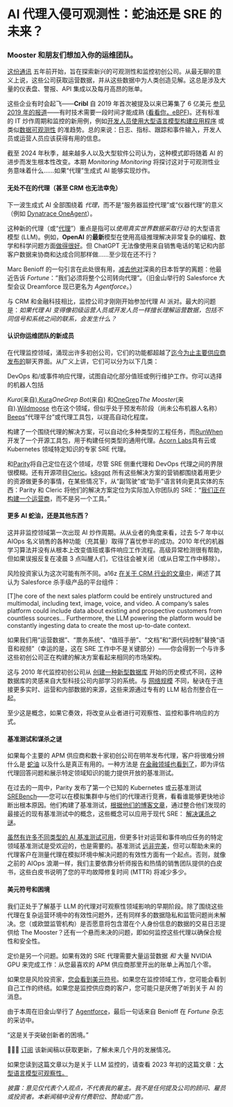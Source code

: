 # AI 代理入侵可观测性：蛇油还是 SRE 的未来？

### Mooster 和朋友们想加入你的运维团队。

[这份通讯](https://monitoring2.substack.com/archive) 五年前开始，旨在探索新兴的可观测性和监控初创公司。从最无聊的意义上说，这些公司获取运营数据，并从这些数据中为人类创造见解。这总是涉及大量的仪表盘、警报、API 集成以及每月高昂的账单。

这些企业有时会起飞——**Cribl** 自 2019 年首次被提及以来已筹集了 6 亿美元 [参见 2019 年的报道](https://monitoring2.substack.com/p/observability-pipelines-at-kubecon)——有时技术需要一段时间才能成熟 ([看看你，eBPF](https://monitoring2.substack.com/p/ebpf-a-new-bff-for-observability))。还有标准的 IT 炒作周期和监控的新用例，例如[开发人员使用大型语言模型构建应用程序](https://monitoring2.substack.com/p/large-language-model-observability) 或类似[数据可观测性](https://www.gartner.com/en/documents/5533895) 的准趋势。总的来说：日志、指标、跟踪和事件输入，开发人员或运营人员应该获得有用的信息。

截至 2024 年秋季，越来越多人以及大型软件公司认为，这种模式即将随着 AI 的进步而发生根本性改变。本期 *Monitoring Monitoring* 将探讨这对于可观测性业务意味着什么……如果“代理”生成式 AI 能够实现炒作。

#### 无处不在的代理（甚至 CRM 也无法幸免）

下一波生成式 AI 全部围绕着 *代理*，而不是“服务器监控代理”或“仪器代理”的意义（例如 [Dynatrace OneAgent](https://docs.dynatrace.com/docs/setup-and-configuration/dynatrace-oneagent)）。

这种新的代理（或“[代理](https://venturebeat.com/ai/agentic-ai-a-deep-dive-into-the-future-of-automation/)”）重点是指可以*使用真实世界数据采取行动* 的大型语言模型 (LLM)。例如，**OpenAI** 的**最新**模型在使用高级推理解决非常复杂的编程、数学和科学问题方面[做得很好](https://openai.com/index/learning-to-reason-with-llms/)。但 ChatGPT 无法像使用来自销售电话的笔记和内部客户数据来协商和达成合同那样做……至少现在还不行？

Marc Benioff 的一句引言在此处很有用，[减去他对](https://web.archive.org/web/20240913160122/https://fortune.com/2024/09/05/salesforce-ceo-marc-benioff-ai-agents-agentforce-dreamforce-gen-ai-era/)深奥的日本哲学的离题：他最近告诉 *Fortune*：“我们必须将整个公司转向代理”。（旧金山举行的 Salesforce 大型会议 Dreamforce 现已更名为 *Agentforce*。）

与 CRM 和金融科技相比，监控公司才刚刚开始参加代理 AI 派对。最大的问题是：*如果代理 AI 变得像初级运营人员或开发人员一样擅长理解运营数据，包括不同信号和系统之间的联系，会发生什么？*

#### 认识你运维团队的新成员

在代理监控领域，涌现出许多初创公司，它们的功能都超越了[迄今为止主要供应商发布的](https://newrelic.com/platform/new-relic-ai)聊天界面。从广义上讲，它们可以分为以下几类：

DevOps 和/或事件响应代理，试图自动化部分值班或例行维护工作。你可以选择的机器人包括

*Kura*(来自),[Kura](https://www.usekura.com/)*OneGrep Bot*(来自) 和[OneGrep](https://www.usekura.com/)*The Mooster*(来自).[Wildmoose](https://www.wildmoose.ai/) 也在这个领域，但似乎处于预发布阶段（尚未公布机器人名称）[Beeps](https://www.beeps.co/)“代理平台”或代理工具包，以提高自动化程度。

构建了一个围绕代理的解决方案，可以自动化多种类型的工程任务，而[RunWhen](https://www.runwhen.com/)开发了一个开源工具包，用于构建任何类型的通用代理。[Acorn Labs](https://www.acorn.io/)具有云或 Kubernetes 领域特定知识的专家 SRE 代理。

和[Parity](https://www.tryparity.com/)将自己定位在这个领域，尽管 SRE 侧重代理和 DevOps 代理之间的界限很模糊。还有开源项目[Cleric](https://cleric.io/)。[k8sgpt](https://k8sgpt.ai/)
所有这些解决方案的营销都围绕着用更少的资源做更多的事情，在某些情况下，从“副驾驶”或“助手”语言转向更具实体的东西：Parity 和 Cleric 将他们的解决方案定位为实际加入你团队的 SRE：“[我们正在构建一个运营商](https://cleric.io/blog/introducing-cleric)，而不是另一个工具。”

#### 更多 AI 蛇油，还是其他东西？
这并非监控领域第一次出现 AI 炒作周期。从从业者的角度来看，过去 5-7 年中以 AIOps 名义销售的各种功能（充其量）取得了喜忧参半的成功。2010 年代的机器学习算法并没有从根本上改变值班或事件响应工作流程。高级异常检测很有帮助，但如果误报反复在凌晨 3 点叫醒人们，它往往会被关闭（或从日常工作中移除）。

风险投资家认为这次可能有所不同。a16z [在关于 CRM 行业的文章中](https://a16z.com/ai-transforms-sales/)，阐述了其认为 Salesforce 杀手级产品的平台组件：

[T]he core of the next sales platform could be entirely unstructured and multimodal, including text, image, voice, and video. A company’s sales platform could include data about existing and prospective customers from countless sources… Furthermore, the LLM powering the platform would be constantly ingesting data to create the most up-to-date context.

如果我们用“运营数据”、“票务系统”、“值班手册”、“文档”和“源代码控制”替换“语音和视频”（幸运的是，这在 SRE 工作中不是关键部分）——你会得到一个与许多这些初创公司正在构建的解决方案看起来相同的市场架构。

这与 2010 年代监控初创公司从 [创建一种新型数据库](https://monitoring2.substack.com/p/big-prometheus) 开始的历史模式不同，这种数据库的灵感来自大型科技公司内部学习的系统。与 [网络规模](https://www.youtube.com/watch?v=b2F-DItXtZs) 不同，秘诀在于连接更多实时、运营和内部数据的来源，这些来源通过专有的 LLM 粘合剂整合在一起。

至少这是概念，如果它奏效，将改变从业者进行可观察性、监控和事件响应的方式。

#### 基准测试和谋杀之谜
如果每个主要的 APM 供应商和数十家初创公司在明年发布代理，客户将很难分辨什么是 [蛇油](https://www.cs.princeton.edu/~arvindn/talks/MIT-STS-AI-snakeoil.pdf) 以及什么是真正有用的。一种方法是 [在金融领域也看到了](https://github.com/patronus-ai/financebench)，即为评估代理回答问题和展示特定领域知识的能力提供开放的基准测试。

在过去的一周中，Parity 发布了第一个已知的 Kubernetes 或云基准测试 [SREBench](https://sreben.ch/)——您可以在模拟集群中与他们的代理进行竞赛，看看谁能够更快地诊断出根本原因。他们构建了基准测试，[根据他们的博客文章](https://www.tryparity.com/blog/how-and-why-we-made-srebench-swebench-for-k8s)，通过整合他们发现的最接近的现有基准测试中的概念，这些概念可以应用于现代 SRE： [解决谋杀之谜](https://arxiv.org/abs/2310.16049)。

[虽然有许多不同类型的 AI 基准测试可用](https://huggingface.co/collections/open-llm-leaderboard/the-big-benchmarks-collection-64faca6335a7fc7d4ffe974a)，但更多针对运营和事件响应任务的特定领域基准测试是受欢迎的，也是需要的。基准测试 [远非完美](https://www.reddit.com/r/LocalLLaMA/comments/1b933of/llm_benchmarks_are_bullshit/)，但可以帮助未来的代理客户在测量代理在模拟环境中解决问题的有效性方面有一个起点。否则，就像之前的 AIOps 浪潮一样，我们主要依靠分析师报告和热情的销售团队提供的白皮书，这些白皮书说明了您的平均故障修复时间 (MTTR) 将减少多少。
#### 美元符号和困境
我们正处于了解基于 LLM 的代理对可观察性领域影响的早期阶段。除了围绕这些代理在复杂运营环境中的有效性问题外，还有同样多的数据隐私和监管问题尚未解决。您（或欧盟监管机构）是否愿意将包含潜在个人身份信息的数据的交易日志提供给 The Mooster？还有一个悬而未决的问题，即如何监控这些代理以确保合规性和安全性。

定价是另一个问题。如果有效的 SRE 代理需要大量运营数据 *和* 大量 NVIDIA GPU 来完成工作：从您最喜欢的 APM 供应商那里开出的账单上再加几个零。

如果您是风险投资家，[您会看到美元符号](https://foundationcapital.com/goodbye-aiops-welcome-agentsres-the-next-100b-opportunity/)。如果您在监控领域工作，您可能会看到自己工作的终结。如果您是监控供应商的客户，您可能只是厌倦了听到关于 AI 的消息。

由于本周在旧金山举行了 [Agentforce](https://www.salesforce.com/news/press-releases/2024/09/12/agentforce-announcement/)，最后一句话来自 Benioff 在 *Fortune* 杂志的采访中。

“这是关于突破创新者的困境。”

🚗🚗🚗
[订阅](https://monitoring2.substack.com/subscribe) 该新闻稿以获取更新，了解未来几个月的发展情况。

如果您读到这篇文章以为是关于 LLM 监控的，请查看 2023 年初的这篇文章：[大型语言模型可观察性。](https://monitoring2.substack.com/p/large-language-model-observability)

*披露：意见仅代表个人观点，不代表我的雇主。我不是任何提及公司的顾问、雇员或投资者。本新闻稿中没有付费职位、赞助或广告。*